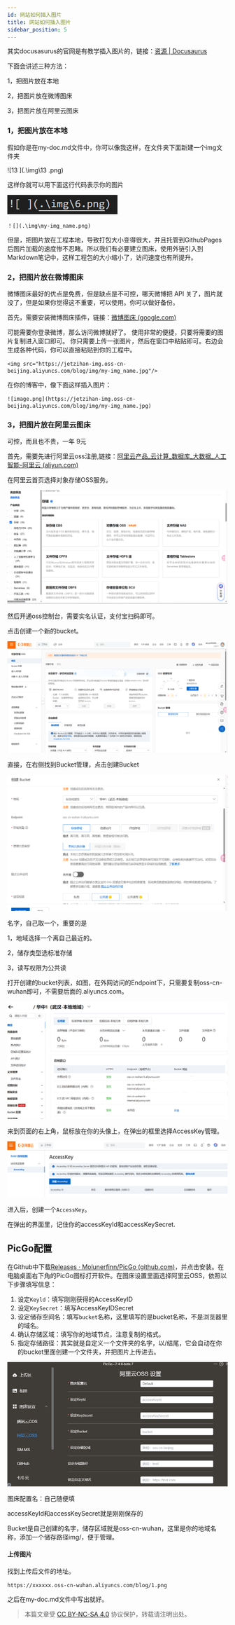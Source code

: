 ```yaml
---
id: 网站如何插入图片
title: 网站如何插入图片
sidebar_position: 5
---
```


其实docusasurus的官网是有教学插入图片的，链接：[资源 | Docusaurus](https://docusaurus.io/zh-CN/docs/next/markdown-features/assets)

下面会讲述三种方法：

1，把图片放在本地

2，把图片放在微博图床

3，把图片放在阿里云图床



### 1，把图片放在本地

假如你是在my-doc.md文件中，你可以像我这样，在文件夹下面新建一个img文件夹

![13 ](.\img\13 .png)

这样你就可以用下面这行代码表示你的图片

![14](.\img\14.png)

```
！[](.\img\my-img_name.png)
```

但是，把图片放在工程本地，导致打包大小变得很大，并且托管到GithubPages后图片加载的速度惨不忍睹。所以我们有必要建立图床，使用外链引入到Markdown笔记中，这样工程包的大小缩小了，访问速度也有所提升。



### 2，把图片放在微博图床

微博图床最好的优点是免费，但是缺点是不可控，哪天微博把 API 关了，图片就没了，但是如果你觉得这不重要，可以使用。你可以做好备份。

首先，需要安装微博图床插件，链接：[微博图床 (google.com)](https://chromewebstore.google.com/detail/微博图床/pinjkilghdfhnkibhcangnpmcpdpmehk)

可能需要你登录微博，那么访问微博就好了。
使用非常的便捷，只要将需要的图片复制进入窗口即可。
你只需要上传一张图片，然后在窗口中粘贴即可。右边会生成各种代码，你可以直接粘贴到你的工程中。

```
<img src="https://jetzihan-img.oss-cn-beijing.aliyuncs.com/blog/img/my-img_name.jpg"/>
```

在你的博客中，像下面这样插入图片：

```
![image.png](https://jetzihan-img.oss-cn-beijing.aliyuncs.com/blog/img/my-img_name.jpg)
```



### 3，把图片放在阿里云图床

可控，而且也不贵，一年 9元 

首先，需要先进行阿里云oss注册,链接：[阿里云产品_云计算_数据库_大数据_人工智能-阿里云 (aliyun.com)](https://www.aliyun.com/product/list?spm=5176.29305420.J_4VYgf18xNlTAyFFbOuOQe.3.2cd85a63xnJQL1)

在阿里云首页选择对象存储OSS服务。

![15](.\img\15.png)

然后开通oss控制台，需要实名认证，支付宝扫码即可。

点击创建一个新的bucket。

![16](.\img\16.png)

直接，在右侧找到Bucket管理，点击创建Bucket

![17](.\img\17.png)

名字，自己取一个，重要的是

1，地域选择一个离自己最近的。

2，储存类型选标准存储

3，读写权限为公共读

打开创建的bucket列表，如图，在外网访问的Endpoint下，只需要复制oss-cn-wuhan即可，不需要后面的.aliyuncs.com。

![18](.\img\18.png)

来到页面的右上角，鼠标放在你的头像上，在弹出的框里选择AccessKey管理。

![19](.\img\19.png)

进入后，创建一个`AccessKey`。

在弹出的界面里，记住你的accessKeyId和accessKeySecret.



## PicGo配置

在Github中下载[Releases · Molunerfinn/PicGo (github.com)](https://github.com/Molunerfinn/PicGo/releases)，并点击安装。在电脑桌面右下角的PicGo图标打开软件。在图床设置里面选择阿里云OSS，依照以下步骤填写信息：

1. 设定`Keyld`：填写刚刚获得的AccessKeyID
2. 设定`KeySecret`：填写AccessKeyIDSecret
3. 设定储存空间名：填写`bucket`名称，这里填写的是bucket名称，不是浏览器里的域名。
4. 确认存储区域：填写你的地域节点，注意复制的格式。
5. 指定存储路径：其实就是自定义一个文件夹的名字，以/结尾，它会自动在你的bucket里面创建一个文件夹，并把图片上传进去。

![20](.\img\20.png)

图床配置名：自己随便填

accessKeyId和accessKeySecret就是刚刚保存的

Bucket是自己创建的名字，储存区域就是oss-cn-wuhan，这里是你的地域名称，添加一个储存路径img/，便于管理。



#### 上传图片

找到上传后文件的地址。

```
https://xxxxxx.oss-cn-wuhan.aliyuncs.com/blog/1.png
```

之后在my-doc.md文件中写出就好。

> 本篇文章受 [CC BY-NC-SA 4.0](https://creativecommons.org/licenses/by/4.0/deed.zh) 协议保护，转载请注明出处。